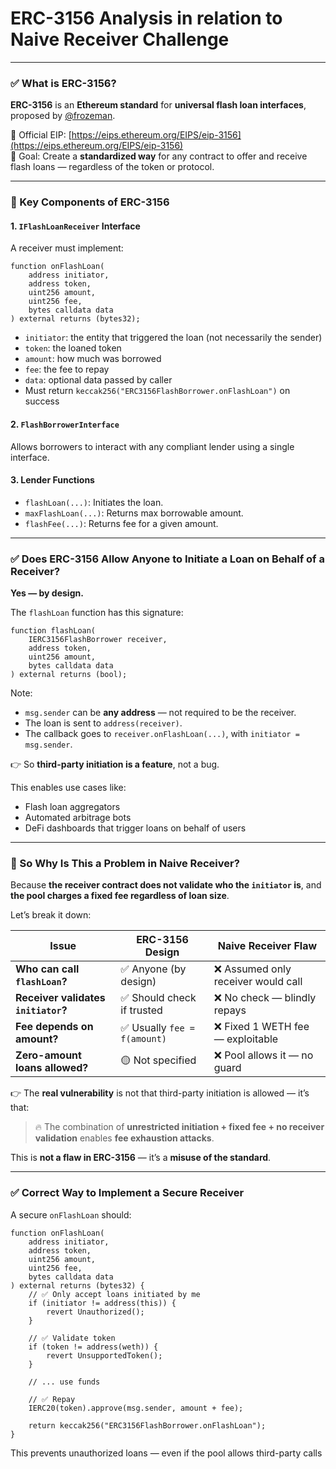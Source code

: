 # ERC-3156 Analysis in relation to Naive Receiver Challenge

---

### ✅ What is ERC-3156?

**ERC-3156** is an **Ethereum standard** for **universal flash loan interfaces**, proposed by [@frozeman](https://eips.ethereum.org/EIPS/eip-3156).

🔗 Official EIP: [https://eips.ethereum.org/EIPS/eip-3156](https://eips.ethereum.org/EIPS/eip-3156)  
🎯 Goal: Create a **standardized way** for any contract to offer and receive flash loans — regardless of the token or protocol.

---

### 🔧 Key Components of ERC-3156

#### 1. `IFlashLoanReceiver` Interface
A receiver must implement:
```solidity
function onFlashLoan(
    address initiator,
    address token,
    uint256 amount,
    uint256 fee,
    bytes calldata data
) external returns (bytes32);
```

- `initiator`: the entity that triggered the loan (not necessarily the sender)
- `token`: the loaned token
- `amount`: how much was borrowed
- `fee`: the fee to repay
- `data`: optional data passed by caller
- Must return `keccak256("ERC3156FlashBorrower.onFlashLoan")` on success

#### 2. `FlashBorrowerInterface`
Allows borrowers to interact with any compliant lender using a single interface.

#### 3. Lender Functions
- `flashLoan(...)`: Initiates the loan.
- `maxFlashLoan(...)`: Returns max borrowable amount.
- `flashFee(...)`: Returns fee for a given amount.

---

### ✅ Does ERC-3156 Allow Anyone to Initiate a Loan on Behalf of a Receiver?

**Yes — by design.**

The `flashLoan` function has this signature:
```solidity
function flashLoan(
    IERC3156FlashBorrower receiver,
    address token,
    uint256 amount,
    bytes calldata data
) external returns (bool);
```

Note:
- `msg.sender` can be **any address** — not required to be the receiver.
- The loan is sent to `address(receiver)`.
- The callback goes to `receiver.onFlashLoan(...)`, with `initiator = msg.sender`.

👉 So **third-party initiation is a feature**, not a bug.

This enables use cases like:
- Flash loan aggregators
- Automated arbitrage bots
- DeFi dashboards that trigger loans on behalf of users

---

### 🚨 So Why Is This a Problem in Naive Receiver?

Because **the receiver contract does not validate who the `initiator` is**, and **the pool charges a fixed fee regardless of loan size**.

Let’s break it down:

| Issue | ERC-3156 Design | Naive Receiver Flaw |
|------|------------------|----------------------|
| **Who can call `flashLoan`?** | ✅ Anyone (by design) | ❌ Assumed only receiver would call |
| **Receiver validates `initiator`?** | ✅ Should check if trusted | ❌ No check — blindly repays |
| **Fee depends on amount?** | ✅ Usually `fee = f(amount)` | ❌ Fixed 1 WETH fee — exploitable |
| **Zero-amount loans allowed?** | 🟡 Not specified | ❌ Pool allows it — no guard |

👉 The **real vulnerability** is not that third-party initiation is allowed — it’s that:

> 🔥 The combination of **unrestricted initiation + fixed fee + no receiver validation** enables **fee exhaustion attacks**.

This is **not a flaw in ERC-3156** — it’s a **misuse of the standard**.

---

### ✅ Correct Way to Implement a Secure Receiver

A secure `onFlashLoan` should:
```solidity
function onFlashLoan(
    address initiator,
    address token,
    uint256 amount,
    uint256 fee,
    bytes calldata data
) external returns (bytes32) {
    // ✅ Only accept loans initiated by me
    if (initiator != address(this)) {
        revert Unauthorized();
    }

    // ✅ Validate token
    if (token != address(weth)) {
        revert UnsupportedToken();
    }

    // ... use funds

    // ✅ Repay
    IERC20(token).approve(msg.sender, amount + fee);

    return keccak256("ERC3156FlashBorrower.onFlashLoan");
}
```

This prevents unauthorized loans — even if the pool allows third-party calls
